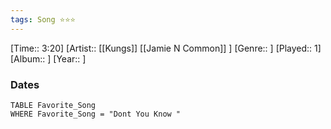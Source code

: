 ```yaml
---
tags: Song ⭐⭐⭐ 
---
```

[Time:: 3:20]
[Artist:: [[Kungs]] [[Jamie N Common]] ]
[Genre:: ]
[Played:: 1]
[Album:: ]
[Year:: ]
### Dates
````dataview
TABLE Favorite_Song
WHERE Favorite_Song = "Dont You Know "
````